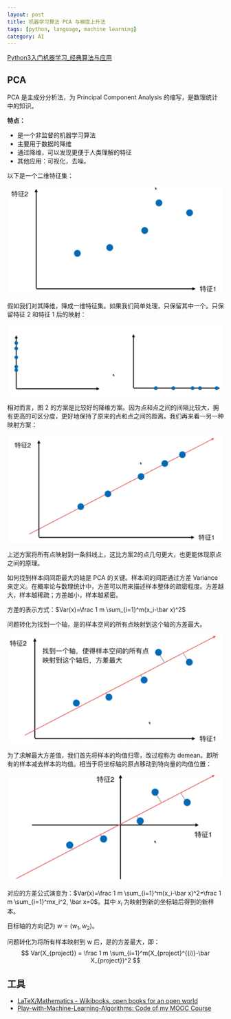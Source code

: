 ```yaml
---
layout: post
title: 机器学习算法 PCA 与梯度上升法
tags: [python, language, machine learning]
category: AI
---
```


[Python3入门机器学习_经典算法与应用](https://coding.imooc.com/class/169.html#Anchor)

## PCA

PCA 是主成分分析法，为 Principal Component Analysis 的缩写，是数理统计中的知识。

**特点：**

- 是一个非监督的机器学习算法
- 主要用于数据的降维
- 通过降维，可以发现更便于人类理解的特征
- 其他应用：可视化，去噪。 

 以下是一个二维特征集：

![image-20200206232143428](../resources/images/image-20200206232143428.png)

假如我们对其降维，降成一维特征集。如果我们简单处理，只保留其中一个。只保留特征 2 和特征 1 后的映射：

![image-20200206232433502](../resources/images/image-20200206232433502.png)

相对而言，图 2 的方案是比较好的降维方案。因为点和点之间的间隔比较大，拥有更高的可区分度，更好地保持了原来的点和点之间的距离。我们再来看一另一种映射方案：

![image-20200206232844665](../resources/images/image-20200206232844665.png)

上述方案将所有点映射到一条斜线上，这比方案2的点几句更大，也更能体现原点之间的原理。  

如何找到样本间间距最大的轴是 PCA 的关键。样本间的间距通过方差 Variance 来定义。在概率论与数理统计中，方差可以用来描述样本整体的疏密程度。方差越大，样本越稀疏；方差越小，样本越紧密。

方差的表示方式：$Var(x)=\frac 1 m \sum_{i=1}^m(x_i-\bar x)^2$

问题转化为找到一个轴，是的样本空间的所有点映射到这个轴的方差最大。  

![image-20200206234436734](../resources/images/image-20200206234436734.png)

为了求解最大方差值，我们首先将样本的均值归零，改过程称为 demean。即所有的样本减去样本的均值。相当于将坐标轴的原点移动到特向量的均值位置：

![image-20200206234942121](../resources/images/image-20200206234942121.png)

对应的方差公式演变为：$Var(x)=\frac 1 m \sum_{i=1}^m(x_i-\bar x)^2=\frac 1 m \sum_{i=1}^mx_i^2, \bar x=0$。其中 $x_i$ 为映射到新的坐标轴后得到的新样本。

目标轴的方向记为 $w=(w_1, w_2)$。

问题转化为将所有样本映射到 w 后，是的方差最大，即：
$$
Var(X_{project}) = \frac 1 m \sum_{i=1}^m(X_{project}^{(i)}-\bar X_{project})^2
$$
  

## 工具

- [LaTeX/Mathematics - Wikibooks, open books for an open world](https://en.wikibooks.org/wiki/LaTeX/Mathematics)
- [Play-with-Machine-Learning-Algorithms: Code of my MOOC Course](https://github.com/liuyubobobo/Play-with-Machine-Learning-Algorithms)

